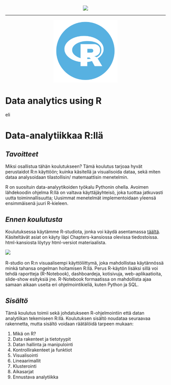 <p align="center">
<img src="https://www.bilot.fi/wp-content/uploads/2018/06/bilot-logo.png" align="middle"/>
</p>

<hr>

<p align="center">
<img src="R-logo.png" width="200pt" align="middle"/>
</p>


# Data analytics using R

eli 

# Data-analytiikkaa R:llä

## *Tavoitteet*
Miksi osallistua tähän koulutukseen? Tämä koulutus tarjoaa hyvät perustaidot R:n käyttöön; 
kuinka käsitellä ja visualisoida dataa, sekä miten dataa analysoidaan tilastollisin/
matemaattisin menetelmin.

R on suosituin data-analyytikoiden työkalu Pythonin ohella. Avoimen lähdekoodin ohjelma 
R:llä on valtava käyttäjäyhteisö, joka tuottaa jatkuvasti uutta toiminnallisuutta; 
Uusimmat menetelmät implementoidaan yleensä ensimmäisenä juuri R-kieleen.

## *Ennen koulutusta*
<p>Koulutuksessa käytämme R-studiota, jonka voi käydä asentamassa 
<a href="https://rstudio.com/products/rstudio/download/">täältä</a>.
Käsiteltävät asiat on käyty läpi Chapters-kansiossa olevissa tiedostoissa.
html-kansiosta löytyy html-versiot materiaalista.
</p>

<img src="https://d33wubrfki0l68.cloudfront.net/62bcc8535a06077094ca3c29c383e37ad7334311/a263f/assets/img/logo.svg" height="100pt">

R-studio on R:n visuaalisempi käyttöliittymä, joka mahdollistaa käytännössä
minkä tahansa ongelman hoitamisen R:llä. Perus R-käytön lisäksi sillä voi tehdä
raportteja (R-Notebook), dashboardeja, kotisivuja, web-aplikaatioita, slide-show 
esityksiä jne. R-Notebook formaatissa on mahdollista ajaa samaan aikaan useita eri 
ohjelmointikieliä, kuten Python ja SQL.

## *Sisältö*
Tämä koulutus toimii sekä johdatukseen R-ohjelmointiin että 
datan analytiikan tekemiseen R:llä. 
Koulutuksen sisältö noudataa seuraavaa rakennetta, mutta sisältö
voidaan räätälöidä tarpeen mukaan:

1. Mikä on R?  
2. Data rakenteet ja tietotyypit  
3. Datan hallinta ja manipulointi  
4. Kontrollirakenteet ja funktiot  
5. Visualisointi  
6. Lineaarimallit  
7. Klusterointi  
8. Aikasarjat  
9. Ennustava analytiikka